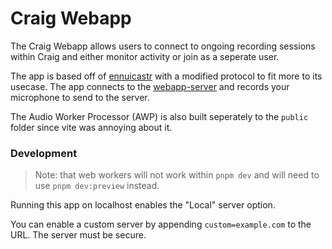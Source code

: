 # Craig Webapp

The Craig Webapp allows users to connect to ongoing recording sessions within Craig and either monitor activity or join as a seperate user.

The app is based off of [ennuicastr](https://github.com/ennuicastr/ennuicastr) with a modified protocol to fit more to its usecase.  The app connects to the [webapp-server](https://github.com/CraigChat/webapp-server) and records your microphone to send to the server.

The Audio Worker Processor (AWP) is also built seperately to the `public` folder since vite was annoying about it.

### Development
> Note: that web workers will not work within `pnpm dev` and will need to use `pnpm dev:preview` instead.

Running this app on localhost enables the "Local" server option.

You can enable a custom server by appending `custom=example.com` to the URL. The server must be secure.